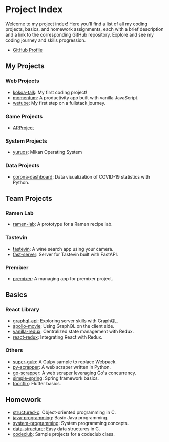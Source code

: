 # Project Index

Welcome to my project index! Here you'll find a list of all my coding projects, basics, and homework assignments, each with a brief description and a link to the corresponding GitHub repository. Explore and see my coding journey and skills progression.

- [GitHub Profile](https://github.com/YuruCoder/YuruCoder)

## My Projects

### Web Projects

- [kokoa-talk](https://github.com/YuruCoder/kokoa-talk): My first coding project!
- [momentum](https://github.com/YuruCoder/momentum): A productivity app built with vanilla JavaScript.
- [wetube](https://github.com/YuruCoder/wetube): My first step on a fullstack journey.

### Game Projects

- [ARProject](https://github.com/YuruCoder/ARProject)

### System Projects

- [yuruos](https://github.com/YuruCoder/yuruos): Mikan Operating System

### Data Projects

- [corona-dashboard](https://github.com/YuruCoder/corona-dashboard): Data visualization of COVID-19 statistics with Python.

## Team Projects

### Ramen Lab

- [ramen-lab](https://github.com/YuruCoder/ramen-lab): A prototype for a Ramen recipe lab.

### Tastevin

- [tastevin](https://github.com/YuruCoder/tastevin): A wine search app using your camera.
- [fast-server](https://github.com/YuruCoder/fast-server): Server for Tastevin built with FastAPI.

### Premixer

- [premixer](https://github.com/YuruCoder/premixer): A managing app for premixer project.

## Basics

### React Library

- [graphql-api](https://github.com/YuruCoder/graphql-api): Exploring server skills with GraphQL.
- [apollo-movie](https://github.com/YuruCoder/apollo-movie): Using GraphQL on the client side.
- [vanilla-redux](https://github.com/YuruCoder/vanilla-redux): Centralized state management with Redux.
- [react-redux](https://github.com/YuruCoder/react-redux): Integrating React with Redux.

### Others

- [super-gulp](https://github.com/YuruCoder/super-gulp): A Gulpy sample to replace Webpack.
- [py-scrapper](https://github.com/YuruCoder/py-scrapper): A web scraper written in Python.
- [go-scrapper](https://github.com/YuruCoder/go-scrapper): A web scraper leveraging Go's concurrency.
- [simple-spring](https://github.com/YuruCoder/simple-spring): Spring framework basics.
- [toonflix](https://github.com/YuruCoder/toonflix): Flutter basics.

## Homework

- [structured-c](https://github.com/YuruCoder/structured-c): Object-oriented programming in C.
- [java-programming](https://github.com/YuruCoder/java-programming): Basic Java programming.
- [system-programming](https://github.com/YuruCoder/system-programming): System programming concepts.
- [data-structure](https://github.com/YuruCoder/data-structure): Easy data structures in C.
- [codeclub](https://github.com/YuruCoder/codeclub): Sample projects for a codeclub class.
